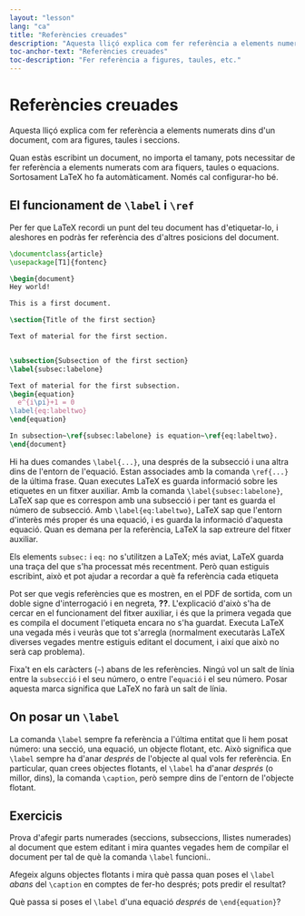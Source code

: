 ```yaml
---
layout: "lesson"
lang: "ca"
title: "Referències creuades"
description: "Aquesta lliçó explica com fer referència a elements numerats dins d'un document, com ara figures, taules i seccions."
toc-anchor-text: "Referències creuades"
toc-description: "Fer referència a figures, taules, etc."
---
```


# Referències creuades

<span
  class="summary">Aquesta lliçó explica com fer referència a elements numerats dins d'un document, com ara figures, taules i seccions.</span>

Quan estàs escribint un document, no importa el tamany, pots necessitar de fer referència a elements numerats com ara fiquers, taules o equacions. Sortosament LaTeX ho fa automàticament. Només cal configurar-ho bé. 

## El funcionament de `\label` i `\ref`

Per fer que LaTeX recordi un punt del teu document has d'etiquetar-lo, i aleshores en podràs fer referència des d'altres posicions del document.

```latex
\documentclass{article}
\usepackage[T1]{fontenc}

\begin{document}
Hey world!

This is a first document.

\section{Title of the first section}

Text of material for the first section.


\subsection{Subsection of the first section}
\label{subsec:labelone}

Text of material for the first subsection.
\begin{equation}
  e^{i\pi}+1 = 0
\label{eq:labeltwo}
\end{equation}

In subsection~\ref{subsec:labelone} is equation~\ref{eq:labeltwo}.
\end{document}
```

Hi ha dues comandes `\label{...}`, una després de la subsecció i una altra dins de l'entorn de l'equació. Estan associades amb la comanda `\ref{...}` de la última frase. Quan executes LaTeX es guarda informació sobre les etiquetes en un fitxer auxiliar. Amb la comanda `\label{subsec:labelone}`, LaTeX sap que es correspon amb una subsecció i per tant es guarda el número de subsecció. Amb `\label{eq:labeltwo}`, LaTeX sap que l'entorn d'interès més proper és una equació, i es guarda la informació d'aquesta equació. Quan es demana per la referència, LaTeX la sap extreure del fitxer auxiliar.

Els elements `subsec:` i `eq:` no s'utilitzen a LaTeX; més aviat, LaTeX guarda una traça del que s'ha processat més recentment. Però quan estiguis escribint, això et pot ajudar a recordar a què fa referència cada etiqueta

Pot ser que vegis referències que es mostren, en el PDF de sortida, com un doble signe d'interrogació i en negreta, **??**. L'explicació d'això s'ha de cercar en el funcionament del fitxer auxiliar, i és que la primera vegada que es compila el document l'etiqueta encara no s'ha guardat. Executa LaTeX una vegada més i veuràs que tot s'arregla (normalment executaràs LaTeX diverses vegades mentre estiguis editant el document, i així que això no serà cap problema).

Fixa't en els caràcters (`~`) abans de les referències. Ningú vol un salt de línia entre la `subsecció` i el seu número, o entre l'`equació` i el seu número. Posar aquesta marca significa que LaTeX no farà un salt de línia.

## On posar un `\label`

La comanda `\label` sempre fa referència a l'última entitat que li hem posat número: una secció, una equació, un objecte flotant, etc. Això significa que `\label` sempre ha d'anar _després_ de l'objecte al qual vols fer referència. En particular, quan crees objectes flotants, el `\label` ha d'anar _després_ (o millor, dins), la comanda `\caption`, però sempre dins de l'entorn de l'objecte flotant.

## Exercicis

Prova d'afegir parts numerades (seccions, subseccions, llistes numerades) al document que estem editant i mira quantes vegades hem de compilar el document per tal de què la comanda `\label` funcioni..

Afegeix alguns objectes flotants i mira què passa quan poses el `\label` _abans_ del
`\caption` en comptes de fer-ho després; pots predir el resultat?

Què passa si poses el `\label` d'una equació _després_ de `\end{equation}`?
